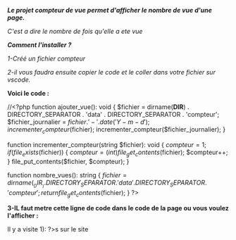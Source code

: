 **_Le projet compteur de vue permet d'afficher le nombre de vue d'une page._**

_C'est a dire le nombre de fois qu'elle a ete vue_

***Comment l'installer ?***

_1-Créé un fichier compteur_

_2-il vous faudra ensuite copier le code et le coller dans votre fichier sur vscode._

 **Voici le code :**
 
 //<?php
function ajouter_vue(): void {
    $fichier = dirname(__DIR__) . DIRECTORY_SEPARATOR . 'data' . DIRECTORY_SEPARATOR . 'compteur';
    $fichier_journalier = $fichier . '-' . date('Y-m-d');
    incrementer_compteur($fichier);
    incrementer_compteur($fichier_journalier);
}

function incrementer_compteur(string $fichier): void {
    $compteur = 1;
    if (file_exists($fichier)) {
        $compteur = (int)file_get_contents($fichier);
        $compteur++;
    }
    file_put_contents($fichier, $compteur);
}

function nombre_vues(): string {
    $fichier = dirname(__DIR__) . DIRECTORY_SEPARATOR . 'data' . DIRECTORY_SEPARATOR . 'compteur';
    return file_get_contents($fichier);
}
?>

**3-IL faut metre cette ligne de code dans le code de la page ou vous voulez l'afficher :**

Il y a <?= $vues ?> visite<?php if ($vues > 1): ?>s<?php endif; ?> sur le site